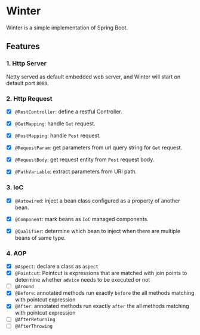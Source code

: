 # Winter

Winter is a simple implementation of Spring Boot.

## Features

### 1. Http Server

Netty served as default embedded web server, and Winter will start on default port `8080`.

### 2. Http Request

* [x] `@RestController`: define a restful Controller.
* [x] `@GetMapping`: handle `Get` request.
* [x] `@PostMapping`: handle `Post` request.
* [x] `@RequestParam`: get parameters from url query string for `Get` request.
* [x] `@RequestBody`: get request entity from `Post` request body.
* [x] `@PathVariable`: extract parameters from URI path.


### 3. IoC

* [x] `@Autowired`: inject a bean class configured as a property of another bean.
* [x] `@Component`: mark beans as `IoC` managed components. 
* [x] `@Qualifier`: determine which bean to inject when there are multiple beans of same type.


### 4. AOP

* [x] `@Aspect`: declare a class as `aspect`
* [x] `@Pointcut`: Pointcut is expressions that are matched with join points to determine whether `advice` needs to be executed or not
* [ ] `@Around`
* [x] `@Before`: annotated methods run exactly `before` the all methods matching with pointcut expression
* [x] `@After`: annotated methods run exactly `after` the all methods matching with pointcut expression
* [ ] `@AfterReturning`
* [ ] `@AfterThrowing`